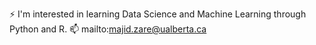 ⚡ I'm interested in learning Data Science and Machine Learning through Python and R.
📫 mailto:majid.zare@ualberta.ca
